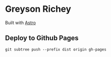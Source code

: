 # Greyson Richey 

Built with [Astro](https://astro.build)

## Deploy to Github Pages
`git subtree push --prefix dist origin gh-pages`
